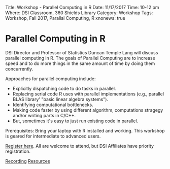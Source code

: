 Title: Workshop - Parallel Computing in R
Date: 11/17/2017
Time: 10-12 pm
Where: DSI Classroom, 360 Shields Library
Category: Workshop
Tags: Workshop, Fall 2017, Parallal Computing, R
xnonews: true

# Parallel Computing in R

DSI Director and Professor of Statistics Duncan Temple Lang will discuss parallel computing in R. The goals of Parallel Computing are to increase speed and to do more things in the same amount of time by doing them concurrently. 

Approaches for parallel computing include:
* Explicitly dispatching code to do tasks in parallel. 
* Replacing serial code R uses with parallel implementations (e.g., parallel BLAS library' "basic linear algebra systems").
* Identifying computational bottlenecks.
* Making code faster by using different algorithm, computations stragegy and/or writing parts in C/C++.
* But, sometimes it's easy to just run existing code in parallel.

Prerequisites: 
Bring your laptop with R installed and working. This workshop is geared for intermediate to advanced users.

[Register here](https://www.eventbrite.com/e/dsi-workshop-november-17-parallel-computing-in-r-tickets-38741441695?aff=erellivmlt). All are welcome to attend, but DSI Affiliates have priority registration.

[Recording](https://youtu.be/TTKSlhrSZ3g)
[Resources](https://github.com/dsidavis/parallelr)
